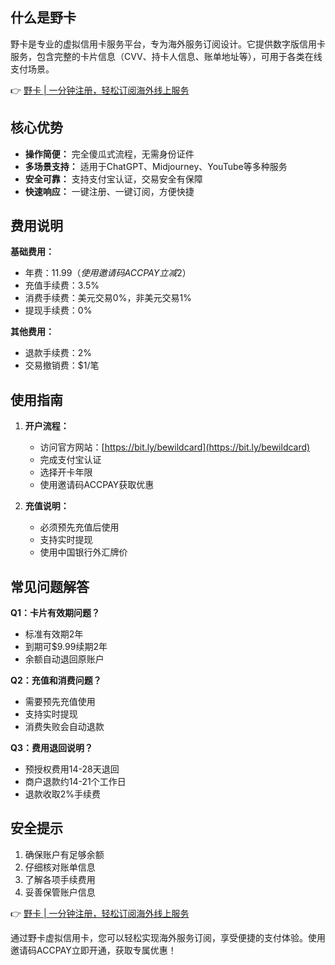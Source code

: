 ## **什么是野卡**

野卡是专业的虚拟信用卡服务平台，专为海外服务订阅设计。它提供数字版信用卡服务，包含完整的卡片信息（CVV、持卡人信息、账单地址等），可用于各类在线支付场景。

👉 [野卡 | 一分钟注册，轻松订阅海外线上服务](https://bit.ly/bewildcard)

## **核心优势**

- **操作简便：** 完全傻瓜式流程，无需身份证件
- **多场景支持：** 适用于ChatGPT、Midjourney、YouTube等多种服务
- **安全可靠：** 支持支付宝认证，交易安全有保障
- **快速响应：** 一键注册、一键订阅，方便快捷

## **费用说明**

**基础费用：**
- 年费：$11.99（使用邀请码ACCPAY立减$2）
- 充值手续费：3.5%
- 消费手续费：美元交易0%，非美元交易1%
- 提现手续费：0%

**其他费用：**
- 退款手续费：2%
- 交易撤销费：$1/笔

## **使用指南**

1. **开户流程：**
   - 访问官方网站：[https://bit.ly/bewildcard](https://bit.ly/bewildcard)
   - 完成支付宝认证
   - 选择开卡年限
   - 使用邀请码ACCPAY获取优惠

2. **充值说明：**
   - 必须预先充值后使用
   - 支持实时提现
   - 使用中国银行外汇牌价

## **常见问题解答**

**Q1：卡片有效期问题？**
- 标准有效期2年
- 到期可$9.99续期2年
- 余额自动退回原账户

**Q2：充值和消费问题？**
- 需要预先充值使用
- 支持实时提现
- 消费失败会自动退款

**Q3：费用退回说明？**
- 预授权费用14-28天退回
- 商户退款约14-21个工作日
- 退款收取2%手续费

## **安全提示**

1. 确保账户有足够余额
2. 仔细核对账单信息
3. 了解各项手续费用
4. 妥善保管账户信息

👉 [野卡 | 一分钟注册，轻松订阅海外线上服务](https://bit.ly/bewildcard)

通过野卡虚拟信用卡，您可以轻松实现海外服务订阅，享受便捷的支付体验。使用邀请码ACCPAY立即开通，获取专属优惠！